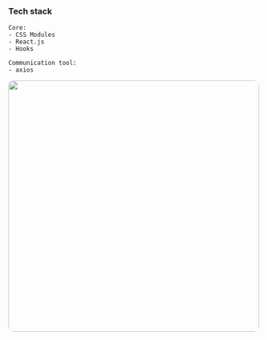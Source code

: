 
### Tech stack

```
Core:
- CSS Modules
- React.js
- Hooks

Communication tool:
- axios
```
<img src="/preview.png" height="500" style="border-radius:10px;margin-bottom:1rem;" />
